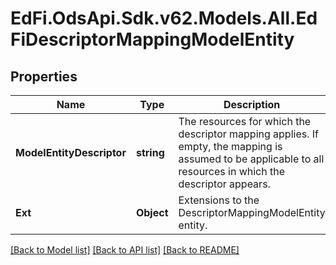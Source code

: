 # EdFi.OdsApi.Sdk.v62.Models.All.EdFiDescriptorMappingModelEntity

## Properties

Name | Type | Description | Notes
------------ | ------------- | ------------- | -------------
**ModelEntityDescriptor** | **string** | The resources for which the descriptor mapping applies. If empty, the mapping is assumed to be applicable to all resources in which the descriptor appears. | 
**Ext** | **Object** | Extensions to the DescriptorMappingModelEntity entity. | [optional] 

[[Back to Model list]](../../README.md#documentation-for-models) [[Back to API list]](../../README.md#documentation-for-api-endpoints) [[Back to README]](../../README.md)

